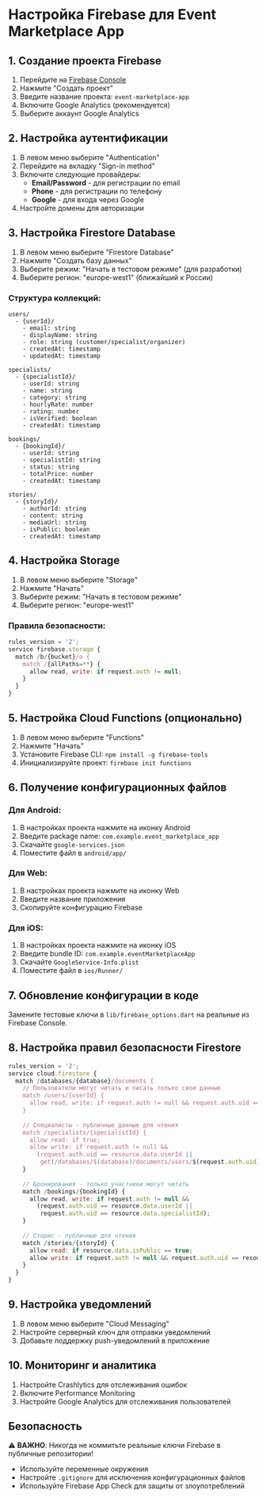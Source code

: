# Настройка Firebase для Event Marketplace App

## 1. Создание проекта Firebase

1. Перейдите на [Firebase Console](https://console.firebase.google.com/)
2. Нажмите "Создать проект"
3. Введите название проекта: `event-marketplace-app`
4. Включите Google Analytics (рекомендуется)
5. Выберите аккаунт Google Analytics

## 2. Настройка аутентификации

1. В левом меню выберите "Authentication"
2. Перейдите на вкладку "Sign-in method"
3. Включите следующие провайдеры:
   - **Email/Password** - для регистрации по email
   - **Phone** - для регистрации по телефону
   - **Google** - для входа через Google
4. Настройте домены для авторизации

## 3. Настройка Firestore Database

1. В левом меню выберите "Firestore Database"
2. Нажмите "Создать базу данных"
3. Выберите режим: "Начать в тестовом режиме" (для разработки)
4. Выберите регион: "europe-west1" (ближайший к России)

### Структура коллекций:
```
users/
  - {userId}/
    - email: string
    - displayName: string
    - role: string (customer/specialist/organizer)
    - createdAt: timestamp
    - updatedAt: timestamp

specialists/
  - {specialistId}/
    - userId: string
    - name: string
    - category: string
    - hourlyRate: number
    - rating: number
    - isVerified: boolean
    - createdAt: timestamp

bookings/
  - {bookingId}/
    - userId: string
    - specialistId: string
    - status: string
    - totalPrice: number
    - createdAt: timestamp

stories/
  - {storyId}/
    - authorId: string
    - content: string
    - mediaUrl: string
    - isPublic: boolean
    - createdAt: timestamp
```

## 4. Настройка Storage

1. В левом меню выберите "Storage"
2. Нажмите "Начать"
3. Выберите режим: "Начать в тестовом режиме"
4. Выберите регион: "europe-west1"

### Правила безопасности:
```javascript
rules_version = '2';
service firebase.storage {
  match /b/{bucket}/o {
    match /{allPaths=**} {
      allow read, write: if request.auth != null;
    }
  }
}
```

## 5. Настройка Cloud Functions (опционально)

1. В левом меню выберите "Functions"
2. Нажмите "Начать"
3. Установите Firebase CLI: `npm install -g firebase-tools`
4. Инициализируйте проект: `firebase init functions`

## 6. Получение конфигурационных файлов

### Для Android:
1. В настройках проекта нажмите на иконку Android
2. Введите package name: `com.example.event_marketplace_app`
3. Скачайте `google-services.json`
4. Поместите файл в `android/app/`

### Для Web:
1. В настройках проекта нажмите на иконку Web
2. Введите название приложения
3. Скопируйте конфигурацию Firebase

### Для iOS:
1. В настройках проекта нажмите на иконку iOS
2. Введите bundle ID: `com.example.eventMarketplaceApp`
3. Скачайте `GoogleService-Info.plist`
4. Поместите файл в `ios/Runner/`

## 7. Обновление конфигурации в коде

Замените тестовые ключи в `lib/firebase_options.dart` на реальные из Firebase Console.

## 8. Настройка правил безопасности Firestore

```javascript
rules_version = '2';
service cloud.firestore {
  match /databases/{database}/documents {
    // Пользователи могут читать и писать только свои данные
    match /users/{userId} {
      allow read, write: if request.auth != null && request.auth.uid == userId;
    }
    
    // Специалисты - публичные данные для чтения
    match /specialists/{specialistId} {
      allow read: if true;
      allow write: if request.auth != null && 
        (request.auth.uid == resource.data.userId || 
         get(/databases/$(database)/documents/users/$(request.auth.uid)).data.role == 'admin');
    }
    
    // Бронирования - только участники могут читать
    match /bookings/{bookingId} {
      allow read, write: if request.auth != null && 
        (request.auth.uid == resource.data.userId || 
         request.auth.uid == resource.data.specialistId);
    }
    
    // Сторис - публичные для чтения
    match /stories/{storyId} {
      allow read: if resource.data.isPublic == true;
      allow write: if request.auth != null && request.auth.uid == resource.data.authorId;
    }
  }
}
```

## 9. Настройка уведомлений

1. В левом меню выберите "Cloud Messaging"
2. Настройте серверный ключ для отправки уведомлений
3. Добавьте поддержку push-уведомлений в приложение

## 10. Мониторинг и аналитика

1. Настройте Crashlytics для отслеживания ошибок
2. Включите Performance Monitoring
3. Настройте Google Analytics для отслеживания пользователей

## Безопасность

⚠️ **ВАЖНО**: Никогда не коммитьте реальные ключи Firebase в публичные репозитории!
- Используйте переменные окружения
- Настройте `.gitignore` для исключения конфигурационных файлов
- Используйте Firebase App Check для защиты от злоупотреблений























